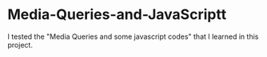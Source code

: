 # Media-Queries-and-JavaScriptt
I tested the "Media Queries and some javascript codes" that I learned in this project.
